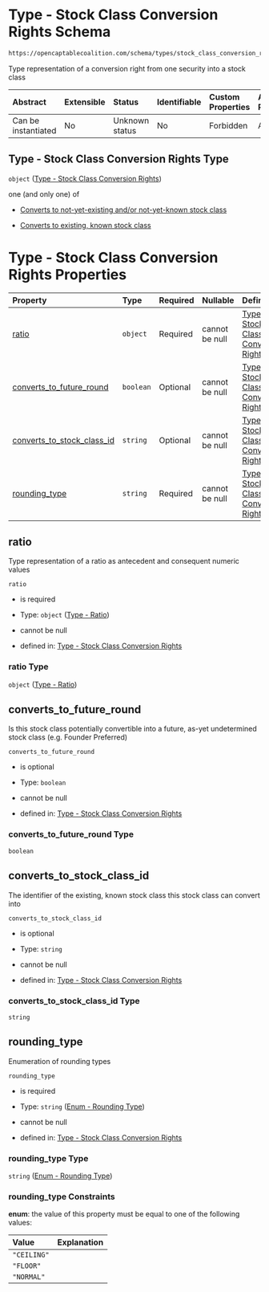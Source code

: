# Type - Stock Class Conversion Rights Schema

```txt
https://opencaptablecoalition.com/schema/types/stock_class_conversion_rights
```

Type representation of a conversion right from one security into a stock class

| Abstract            | Extensible | Status         | Identifiable | Custom Properties | Additional Properties | Access Restrictions | Defined In                                                                                                                 |
| :------------------ | :--------- | :------------- | :----------- | :---------------- | :-------------------- | :------------------ | :------------------------------------------------------------------------------------------------------------------------- |
| Can be instantiated | No         | Unknown status | No           | Forbidden         | Allowed               | none                | [StockClassConversionRights.schema.json](../../schema/types/StockClassConversionRights.schema.json "open original schema") |

## Type - Stock Class Conversion Rights Type

`object` ([Type - Stock Class Conversion Rights](stockclassconversionrights.md))

one (and only one) of

*   [Converts to not-yet-existing and/or not-yet-known stock class](stockclassconversionrights-oneof-converts-to-not-yet-existing-andor-not-yet-known-stock-class.md "check type definition")

*   [Converts to existing, known stock class](stockclassconversionrights-oneof-converts-to-existing-known-stock-class.md "check type definition")

# Type - Stock Class Conversion Rights Properties

| Property                                                  | Type      | Required | Nullable       | Defined by                                                                                                                                                                                                                        |
| :-------------------------------------------------------- | :-------- | :------- | :------------- | :-------------------------------------------------------------------------------------------------------------------------------------------------------------------------------------------------------------------------------- |
| [ratio](#ratio)                                           | `object`  | Required | cannot be null | [Type - Stock Class Conversion Rights](conversiontrigger-properties-type---ratio.md "https://opencaptablecoalition.com/schema/types/ratio#/properties/ratio")                                                                     |
| [converts_to_future_round](#converts_to_future_round)     | `boolean` | Optional | cannot be null | [Type - Stock Class Conversion Rights](stockclassconversionrights-properties-converts_to_future_round.md "https://opencaptablecoalition.com/schema/types/stock_class_conversion_rights#/properties/converts_to_future_round")     |
| [converts_to_stock_class_id](#converts_to_stock_class_id) | `string`  | Optional | cannot be null | [Type - Stock Class Conversion Rights](stockclassconversionrights-properties-converts_to_stock_class_id.md "https://opencaptablecoalition.com/schema/types/stock_class_conversion_rights#/properties/converts_to_stock_class_id") |
| [rounding_type](#rounding_type)                           | `string`  | Required | cannot be null | [Type - Stock Class Conversion Rights](conversiontrigger-properties-enum---rounding-type.md "https://opencaptablecoalition.com/schema/enums/rounding_type#/properties/rounding_type")                                             |

## ratio

Type representation of a ratio as antecedent and consequent numeric values

`ratio`

*   is required

*   Type: `object` ([Type - Ratio](conversiontrigger-properties-type---ratio.md))

*   cannot be null

*   defined in: [Type - Stock Class Conversion Rights](conversiontrigger-properties-type---ratio.md "https://opencaptablecoalition.com/schema/types/ratio#/properties/ratio")

### ratio Type

`object` ([Type - Ratio](conversiontrigger-properties-type---ratio.md))

## converts_to_future_round

Is this stock class potentially convertible into a future, as-yet undetermined stock class (e.g. Founder Preferred)

`converts_to_future_round`

*   is optional

*   Type: `boolean`

*   cannot be null

*   defined in: [Type - Stock Class Conversion Rights](stockclassconversionrights-properties-converts_to_future_round.md "https://opencaptablecoalition.com/schema/types/stock_class_conversion_rights#/properties/converts_to_future_round")

### converts_to_future_round Type

`boolean`

## converts_to_stock_class_id

The identifier of the existing, known stock class this stock class can convert into

`converts_to_stock_class_id`

*   is optional

*   Type: `string`

*   cannot be null

*   defined in: [Type - Stock Class Conversion Rights](stockclassconversionrights-properties-converts_to_stock_class_id.md "https://opencaptablecoalition.com/schema/types/stock_class_conversion_rights#/properties/converts_to_stock_class_id")

### converts_to_stock_class_id Type

`string`

## rounding_type

Enumeration of rounding types

`rounding_type`

*   is required

*   Type: `string` ([Enum - Rounding Type](conversiontrigger-properties-enum---rounding-type.md))

*   cannot be null

*   defined in: [Type - Stock Class Conversion Rights](conversiontrigger-properties-enum---rounding-type.md "https://opencaptablecoalition.com/schema/enums/rounding_type#/properties/rounding_type")

### rounding_type Type

`string` ([Enum - Rounding Type](conversiontrigger-properties-enum---rounding-type.md))

### rounding_type Constraints

**enum**: the value of this property must be equal to one of the following values:

| Value       | Explanation |
| :---------- | :---------- |
| `"CEILING"` |             |
| `"FLOOR"`   |             |
| `"NORMAL"`  |             |
